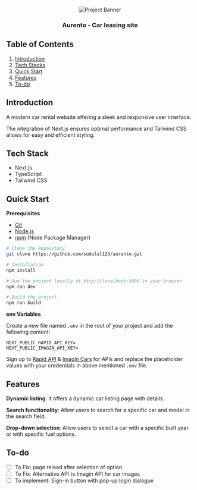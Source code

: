 <div align="center">
  <br />
    <a>
      <img src="https://github.com/sudulal123/aurento/assets/86375908/e73591a5-8349-4a31-b518-fdf6a402f57e" alt="Project Banner">
    </a>
  <br />
  <h3 align="center">Aurento - Car leasing site</h3>
</div>

## <a name="table">Table of Contents</a>

1. [Introduction](#introduction)
2. [Tech Stacks](#tech-stacks)
3. [Quick Start](#quick-start)
4. [Features](#features)
5. [To-do](#to-do)


## <a name="introduction"> Introduction </a>

A modern car rental website offering a sleek and responsive user interface.

The integration of Next.js ensures optimal performance and Tailwind CSS allows for easy and efficient styling.


## <a name="tech-stacks"> Tech Stack </a>

- Next.js
- TypeScript
- Tailwind CSS


## <a name="quick-start"> Quick Start </a>

**Prerequisites**

- [Git](https://git-scm.com/)
- [Node.js](https://nodejs.org/en)
- [npm](https://www.npmjs.com/) (Node Package Manager)

```bash
# Clone the Repository
git clone https://github.com/sudulal123/aurento.git

# Installation
npm install

# Run the project locally at http://localhost:3000 in your browser
npm run dev

# Build the project
npm run build
```

**env Variables**

Create a new file named `.env` in the root of your project and add the following content:

```env
NEXT_PUBLIC_RAPID_API_KEY=
NEXT_PUBLIC_IMAGIN_API_KEY=
```
Sign up to [Rapid API](https://rapidapi.com/hub) & [Imagin Cars](https://www.imagin.studio/solutions/api) for APIs and replace the placeholder values with your credentials in above mentioned `.env` file.


## <a name="features"> Features </a>

**Dynamic listing**: It offers a dynamic car listing page with details.

**Search functionality**: Allow users to search for a specific car and model in the search field.

**Drop-down selection**: Allow users to select a car with a specific built year or with specific fuel options.


## <a name="to-do"> To-do </a>
- [ ] To Fix: page reload after selection of option
- [ ] To Fix: Alternative API to Imagin API for car images  
- [ ] To implement: Sign-in button with pop-up login dialogue
